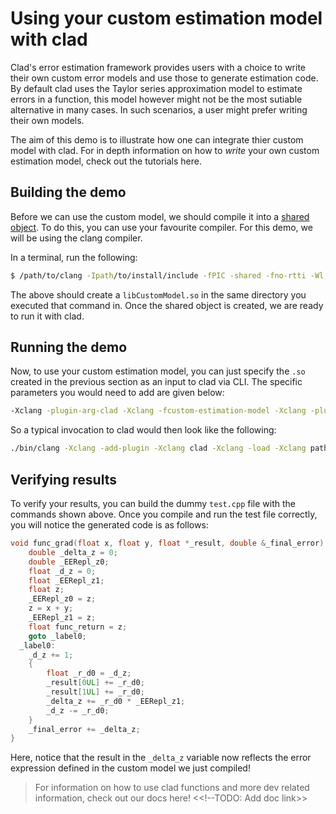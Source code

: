 # Using your custom estimation model with clad 
Clad's error estimation framework provides users with a choice to write their own custom error models and use those to generate estimation code. By default clad uses the Taylor series approximation model to estimate errors in a function, this model however might not be the most sutiable alternative in many cases. In such scenarios, a user might prefer writing their own models. 

The aim of this demo is to illustrate how one can integrate thier custom model with clad. For in depth information on how to *write* your own custom estimation model, check out the tutorials here.
 <!--- TODO: Add doc link -->

## Building the demo

Before we can use the custom model, we should compile it into a [shared object](https://www.thegeekstuff.com/2012/06/linux-shared-libraries/). To do this, you can use your favourite compiler. For this demo, we will be using the clang compiler.

In a terminal, run the following:

```bash
$ /path/to/clang -Ipath/to/install/include -fPIC -shared -fno-rtti -Wl,-undefined -Wl,suppress path/to/CustomModel.cpp -o libCustomModel.so
``` 
 The above should create a ```libCustomModel.so``` in the same directory you executed that command in. Once the shared object is created, we are ready to run it with clad.

## Running the demo

Now, to use your custom estimation model, you can just specify the ```.so``` created in the previous section as an input to clad via CLI. The specific parameters you would need to add are given below:

```bash
-Xclang -plugin-arg-clad -Xclang -fcustom-estimation-model -Xclang -plugin-arg-clad -Xclang ./libCustomModel.so
``` 
So a typical invocation to clad would then look like the following:

```bash
./bin/clang -Xclang -add-plugin -Xclang clad -Xclang -load -Xclang path/to/clad.so -I../include/ -x c++ -lstdc++ -Xclang -plugin-arg-clad -Xclang -fcustom-estimation-model -Xclang -plugin-arg-clad -Xclang ./libCustomModel.so /path/to/some.cpp
```
## Verifying results

To verify your results, you can build the dummy ```test.cpp``` file with the commands shown above. Once you compile and run the test file correctly, you will notice the generated code is as follows:

```cpp
void func_grad(float x, float y, float *_result, double &_final_error) {
    double _delta_z = 0;
    double _EERepl_z0;
    float _d_z = 0;
    float _EERepl_z1;
    float z;
    _EERepl_z0 = z;
    z = x + y;
    _EERepl_z1 = z;
    float func_return = z;
    goto _label0;
  _label0:
    _d_z += 1;
    {
        float _r_d0 = _d_z;
        _result[0UL] += _r_d0;
        _result[1UL] += _r_d0;
        _delta_z += _r_d0 * _EERepl_z1;
        _d_z -= _r_d0;
    }
    _final_error += _delta_z;
}
```

Here, notice that the result in the ```_delta_z``` variable  now reflects the error expression defined in the custom model we just compiled!

> For information on how to use clad functions and more dev related information, check out our docs here! <<!--TODO: Add doc link>>